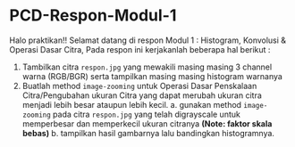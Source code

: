 # PCD-Respon-Modul-1
Halo praktikan!!
Selamat datang di respon Modul 1 : Histogram, Konvolusi & Operasi Dasar Citra, Pada respon ini kerjakanlah beberapa hal berikut :
1. Tambilkan citra `respon.jpg` yang mewakili masing masing 3 channel warna (RGB/BGR) serta tampilkan masing masing histogram warnanya
2. Buatlah method `image-zooming` untuk Operasi Dasar Penskalaan Citra/Pengubahan ukuran Citra yang dapat merubah ukuran citra menjadi lebih besar ataupun lebih kecil.
   a. gunakan method `image-zooming` pada citra `respon.jpg` yang telah digrayscale untuk memperbesar dan memperkecil ukuran citranya **(Note: faktor skala bebas)**
   b. tampilkan hasil gambarnya lalu bandingkan histogramnya.
